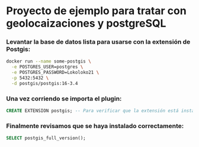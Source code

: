 # Proyecto de ejemplo para tratar con geolocaizaciones y postgreSQL

### Levantar la base de datos lista para usarse con la extensión de Postgis:

```bash
docker run --name some-postgis \
  -e POSTGRES_USER=postgres \
  -e POSTGRES_PASSWORD=Lokoloko21 \
  -p 5432:5432 \
  -d postgis/postgis:16-3.4
```

### Una vez corriendo se importa el plugin:
```sql
CREATE EXTENSION postgis; -- Para verificar que la extensión está instalada
```

### Finalmente revisamos que se haya instalado correctamente:
```sql
SELECT postgis_full_version();
```